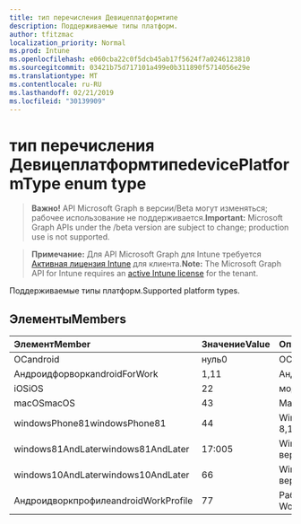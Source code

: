 ```yaml
---
title: тип перечисления Девицеплатформтипе
description: Поддерживаемые типы платформ.
author: tfitzmac
localization_priority: Normal
ms.prod: Intune
ms.openlocfilehash: e060cba22c0f5dcb45ab17f5624f7a0246123810
ms.sourcegitcommit: 03421b75d717101a499e0b311890f5714056e29e
ms.translationtype: MT
ms.contentlocale: ru-RU
ms.lasthandoff: 02/21/2019
ms.locfileid: "30139909"
---
```

# <a name="deviceplatformtype-enum-type"></a><span data-ttu-id="ab3a8-103">тип перечисления Девицеплатформтипе</span><span class="sxs-lookup"><span data-stu-id="ab3a8-103">devicePlatformType enum type</span></span>

> <span data-ttu-id="ab3a8-104">**Важно!** API Microsoft Graph в версии/Beta могут изменяться; рабочее использование не поддерживается.</span><span class="sxs-lookup"><span data-stu-id="ab3a8-104">**Important:** Microsoft Graph APIs under the /beta version are subject to change; production use is not supported.</span></span>

> <span data-ttu-id="ab3a8-105">**Примечание:** Для API Microsoft Graph для Intune требуется [Активная лицензия Intune](https://go.microsoft.com/fwlink/?linkid=839381) для клиента.</span><span class="sxs-lookup"><span data-stu-id="ab3a8-105">**Note:** The Microsoft Graph API for Intune requires an [active Intune license](https://go.microsoft.com/fwlink/?linkid=839381) for the tenant.</span></span>

<span data-ttu-id="ab3a8-106">Поддерживаемые типы платформ.</span><span class="sxs-lookup"><span data-stu-id="ab3a8-106">Supported platform types.</span></span>

## <a name="members"></a><span data-ttu-id="ab3a8-107">Элементы</span><span class="sxs-lookup"><span data-stu-id="ab3a8-107">Members</span></span>
|<span data-ttu-id="ab3a8-108">Элемент</span><span class="sxs-lookup"><span data-stu-id="ab3a8-108">Member</span></span>|<span data-ttu-id="ab3a8-109">Значение</span><span class="sxs-lookup"><span data-stu-id="ab3a8-109">Value</span></span>|<span data-ttu-id="ab3a8-110">Описание</span><span class="sxs-lookup"><span data-stu-id="ab3a8-110">Description</span></span>|
|:---|:---|:---|
|<span data-ttu-id="ab3a8-111">ОС</span><span class="sxs-lookup"><span data-stu-id="ab3a8-111">android</span></span>|<span data-ttu-id="ab3a8-112">нуль</span><span class="sxs-lookup"><span data-stu-id="ab3a8-112">0</span></span>|<span data-ttu-id="ab3a8-113">ОС.</span><span class="sxs-lookup"><span data-stu-id="ab3a8-113">Android.</span></span>|
|<span data-ttu-id="ab3a8-114">Андроидфорворк</span><span class="sxs-lookup"><span data-stu-id="ab3a8-114">androidForWork</span></span>|<span data-ttu-id="ab3a8-115">1,1</span><span class="sxs-lookup"><span data-stu-id="ab3a8-115">1</span></span>|<span data-ttu-id="ab3a8-116">Андроидфорворк.</span><span class="sxs-lookup"><span data-stu-id="ab3a8-116">AndroidForWork.</span></span>|
|<span data-ttu-id="ab3a8-117">iOS</span><span class="sxs-lookup"><span data-stu-id="ab3a8-117">iOS</span></span>|<span data-ttu-id="ab3a8-118">2</span><span class="sxs-lookup"><span data-stu-id="ab3a8-118">2</span></span>|<span data-ttu-id="ab3a8-119">модуле.</span><span class="sxs-lookup"><span data-stu-id="ab3a8-119">iOS.</span></span>|
|<span data-ttu-id="ab3a8-120">macOS</span><span class="sxs-lookup"><span data-stu-id="ab3a8-120">macOS</span></span>|<span data-ttu-id="ab3a8-121">4</span><span class="sxs-lookup"><span data-stu-id="ab3a8-121">3</span></span>|<span data-ttu-id="ab3a8-122">MacOS.</span><span class="sxs-lookup"><span data-stu-id="ab3a8-122">MacOS.</span></span>|
|<span data-ttu-id="ab3a8-123">windowsPhone81</span><span class="sxs-lookup"><span data-stu-id="ab3a8-123">windowsPhone81</span></span>|<span data-ttu-id="ab3a8-124">4</span><span class="sxs-lookup"><span data-stu-id="ab3a8-124">4</span></span>|<span data-ttu-id="ab3a8-125">WindowsPhone 8,1.</span><span class="sxs-lookup"><span data-stu-id="ab3a8-125">WindowsPhone 8.1.</span></span>|
|<span data-ttu-id="ab3a8-126">windows81AndLater</span><span class="sxs-lookup"><span data-stu-id="ab3a8-126">windows81AndLater</span></span>|<span data-ttu-id="ab3a8-127">17:00</span><span class="sxs-lookup"><span data-stu-id="ab3a8-127">5</span></span>|<span data-ttu-id="ab3a8-128">Windows 8,1 и более поздние версии</span><span class="sxs-lookup"><span data-stu-id="ab3a8-128">Windows 8.1 and later</span></span>|
|<span data-ttu-id="ab3a8-129">windows10AndLater</span><span class="sxs-lookup"><span data-stu-id="ab3a8-129">windows10AndLater</span></span>|<span data-ttu-id="ab3a8-130">6</span><span class="sxs-lookup"><span data-stu-id="ab3a8-130">6</span></span>|<span data-ttu-id="ab3a8-131">Windows 10 и более поздних версий.</span><span class="sxs-lookup"><span data-stu-id="ab3a8-131">Windows 10 and later.</span></span>|
|<span data-ttu-id="ab3a8-132">Андроидворкпрофиле</span><span class="sxs-lookup"><span data-stu-id="ab3a8-132">androidWorkProfile</span></span>|<span data-ttu-id="ab3a8-133">7</span><span class="sxs-lookup"><span data-stu-id="ab3a8-133">7</span></span>|<span data-ttu-id="ab3a8-134">Рабочий профиль Android.</span><span class="sxs-lookup"><span data-stu-id="ab3a8-134">Android Work Profile.</span></span>|




